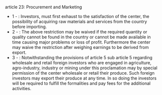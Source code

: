 article 23: Procurement and Marketing 

<ul>
			<li>1 - : Investors, must first exhaust to the satisfaction of the center, the possibility of acquiring raw materials and services from the country before importing. <ul>
			</ul></li>			<li>2 - : The above restriction may be waived if the required quantity or quality cannot be found in the country or cannot be made available in time causing major problems or loss of profit. Furthermore the center may waive the restriction after weighing earnings to be derived from export. <ul>
			</ul></li>			<li>3 - : Notwithstanding the provisions of article 5 sub article 5 regarding wholesale and retail foreign investors who are engaged in agriculture, agro-industry, industry or mining under this proclamation may by special permission of the center wholesale or retail their produce. Such foreign investors may export their produce at any time. In so doing the investors will be required to fulfill the formalities and pay fees for the additional activities. <ul>
			</ul></li></ul>